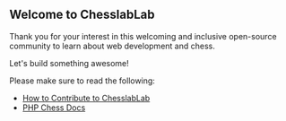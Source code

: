 ## Welcome to ChesslabLab

Thank you for your interest in this welcoming and inclusive open-source community to learn about web development and chess.

Let's build something awesome!

Please make sure to read the following:

- [How to Contribute to ChesslabLab](https://medium.com/geekculture/how-to-contribute-to-chesslab-cca73fefaf70)
- [PHP Chess Docs](https://php-chess.readthedocs.io/en/latest/)
